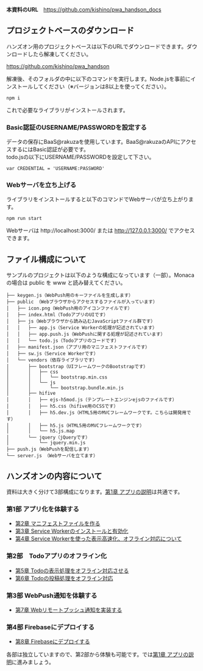 **本資料のURL**　https://github.com/kishino/pwa_handson_docs

## プロジェクトベースのダウンロード

ハンズオン用のプロジェクトベースは以下のURLでダウンロードできます。ダウンロードしたら解凍してください。

https://github.com/kishino/pwa_handson

解凍後、そのフォルダの中に以下のコマンドを実行します。Node.jsを事前にインストールしてください（※バージョンは8以上を使ってください）。

```
npm i
```

これで必要なライブラリがインストールされます。

### Basic認証のUSERNAME/PASSWORDを設定する
データの保存にBaaS@rakuzaを使用しています。BaaS@rakuzaのAPIにアクセスするにはBasic認証が必要です。  
todo.jsの以下にUSERNAME/PASSWORDを設定して下さい。

```
var CREDENTIAL = 'USERNAME:PASSWORD'
```

### Webサーバを立ち上げる

ライブラリをインストールすると以下のコマンドでWebサーバが立ち上がります。

```
npm run start
```

Webサーバは http://localhost:3000/ または http://127.0.0.1:3000/ でアクセスできます。

## ファイル構成について

サンプルのプロジェクトは以下のような構成になっています（一部）。Monacaの場合は public を www と読み替えてください。

```
├── keygen.js（WebPush用のキーファイルを生成します）
├── public （Webブラウザからアクセスするファイルが入っています）
│   ├── icon.png（WebPush用のアイコンファイルです）
│   ├── index.html（TodoアプリのUIです）
│   ├── js（Webブラウザから読み込むJavaScriptファイル群です）
│   │   ├── app.js（Service Workerの処理が記述されています）
│   │   ├── app.push.js（WebPushに関する処理が記述されています）
│   │   └── todo.js（Todoアプリのコードです）
│   ├── manifest.json（アプリ用のマニフェストファイルです）
│   ├── sw.js（Service Workerです）
│   └── vendors（依存ライブラリです）
│       ├── bootstrap（UIフレームワークのBootstrapです）
│       │   ├── css
│       │   │   └── bootstrap.min.css
│       │   └── js
│       │       └── bootstrap.bundle.min.js
│       ├── hifive
│       │   ├── ejs-h5mod.js（テンプレートエンジンejsのファイルです）
│       │   ├── h5.css（hifive用のCSSです）
│       │   ├── h5.dev.js（HTML5用のMVCフレームワークです。こちらは開発用です）
│       │   ├── h5.js（HTML5用のMVCフレームワークです）
│       │   └── h5.js.map
│       └── jquery（jQueryです）
│           └── jquery.min.js
├── push.js（WebPushを配信します）
└── server.js （Webサーバを立てます）
```

## ハンズオンの内容について

資料は大きく分けて3部構成になります。[第1章 アプリの説明](1.md)は共通です。

### 第1部 アプリ化を体験する

- [第2章 マニフェストファイルを作る](2.md)
- [第3章 Service Workerのインストールと有効化](3.md)
- [第4章 Service Workerを使った表示高速化、オフライン対応について](4.md)

### 第2部　Todoアプリのオフライン化

- [第5章 Todoの表示処理をオフライン対応させる](5.md)
- [第6章 Todoの投稿処理をオフライン対応](6.md)

### 第3部 WebPush通知を体験する

- [第7章 Webリモートプッシュ通知を実装する](7.md)

### 第4部 Firebaseにデプロイする

- [第8章 Firebaseにデプロイする](8.md)

各部は独立していますので、第2部から体験も可能です。では[第1章 アプリの説明](1.md)に進みましょう。
